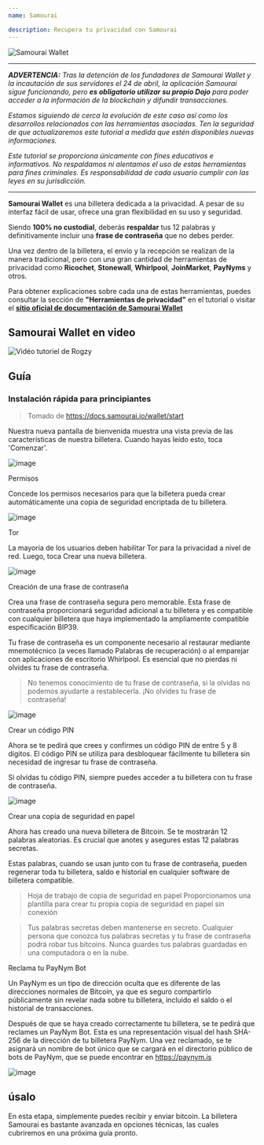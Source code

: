 ```yaml
---
name: Samourai

description: Recupera tu privacidad con Samourai
---
```


![Samourai Wallet](assets/cover.webp)

---

***ADVERTENCIA:** Tras la detención de los fundadores de Samourai Wallet y la incautación de sus servidores el 24 de abril, la aplicación Samourai sigue funcionando, pero **es obligatorio utilizar su propio Dojo** para poder acceder a la información de la blockchain y difundir transacciones.*

_Estamos siguiendo de cerca la evolución de este caso así como los desarrollos relacionados con las herramientas asociadas. Ten la seguridad de que actualizaremos este tutorial a medida que estén disponibles nuevas informaciones._

_Este tutorial se proporciona únicamente con fines educativos e informativos. No respaldamos ni alentamos el uso de estas herramientas para fines criminales. Es responsabilidad de cada usuario cumplir con las leyes en su jurisdicción._

---

**Samourai Wallet** es una billetera dedicada a la privacidad. A pesar de su interfaz fácil de usar, ofrece una gran flexibilidad en su uso y seguridad.

Siendo **100% no custodial**, deberás **respaldar** tus 12 palabras y definitivamente incluir una **frase de contraseña** que no debes perder.

Una vez dentro de la billetera, el envío y la recepción se realizan de la manera tradicional, pero con una gran cantidad de herramientas de privacidad como **Ricochet**, **Stonewall**, **Whirlpool**, **JoinMarket**, **PayNyms** y otros.

Para obtener explicaciones sobre cada una de estas herramientas, puedes consultar la sección de **"Herramientas de privacidad"** en el tutorial o visitar el [**sitio oficial de documentación de Samourai Wallet**](https://docs.samourai.io/)

## Samourai Wallet en video

![Vidéo tutoriel de Rogzy](https://youtu.be/ajs1a8m76TI)

## Guía

### Instalación rápida para principiantes

> Tomado de https://docs.samourai.io/wallet/start

Nuestra nueva pantalla de bienvenida muestra una vista previa de las características de nuestra billetera. Cuando hayas leído esto, toca 'Comenzar'.

![image](assets/1.webp)

Permisos

Concede los permisos necesarios para que la billetera pueda crear automáticamente una copia de seguridad encriptada de tu billetera.

![image](assets/2.webp)

Tor

La mayoría de los usuarios deben habilitar Tor para la privacidad a nivel de red. Luego, toca Crear una nueva billetera.

![image](assets/3.webp)

Creación de una frase de contraseña

Crea una frase de contraseña segura pero memorable. Esta frase de contraseña proporcionará seguridad adicional a tu billetera y es compatible con cualquier billetera que haya implementado la ampliamente compatible especificación BIP39.

Tu frase de contraseña es un componente necesario al restaurar mediante mnemotécnico (a veces llamado Palabras de recuperación) o al emparejar con aplicaciones de escritorio Whirlpool. Es esencial que no pierdas ni olvides tu frase de contraseña.

> No tenemos conocimiento de tu frase de contraseña, si la olvidas no podemos ayudarte a restablecerla.
> ¡No olvides tu frase de contraseña!

![image](assets/4.webp)

Crear un código PIN

Ahora se te pedirá que crees y confirmes un código PIN de entre 5 y 8 dígitos. El código PIN se utiliza para desbloquear fácilmente tu billetera sin necesidad de ingresar tu frase de contraseña.

Si olvidas tu código PIN, siempre puedes acceder a tu billetera con tu frase de contraseña.

![image](assets/5.webp)

Crear una copia de seguridad en papel

Ahora has creado una nueva billetera de Bitcoin. Se te mostrarán 12 palabras aleatorias. Es crucial que anotes y asegures estas 12 palabras secretas.

Estas palabras, cuando se usan junto con tu frase de contraseña, pueden regenerar toda tu billetera, saldo e historial en cualquier software de billetera compatible.

> Hoja de trabajo de copia de seguridad en papel Proporcionamos una plantilla para crear tu propia copia de seguridad en papel sin conexión

> Tus palabras secretas deben mantenerse en secreto. Cualquier persona que conozca tus palabras secretas y tu frase de contraseña podrá robar tus bitcoins. Nunca guardes tus palabras guardadas en una computadora o en la nube.

Reclama tu PayNym Bot

Un PayNym es un tipo de dirección oculta que es diferente de las direcciones normales de Bitcoin, ya que es seguro compartirlo públicamente sin revelar nada sobre tu billetera, incluido el saldo o el historial de transacciones.

Después de que se haya creado correctamente tu billetera, se te pedirá que reclames un PayNym Bot. Esta es una representación visual del hash SHA-256 de la dirección de tu billetera PayNym.
Una vez reclamado, se te asignará un nombre de bot único que se cargará en el directorio público de bots de PayNym, que se puede encontrar en https://paynym.is

![image](assets/6.webp)

## úsalo

En esta etapa, simplemente puedes recibir y enviar bitcoin. La billetera Samourai es bastante avanzada en opciones técnicas, las cuales cubriremos en una próxima guía pronto.
